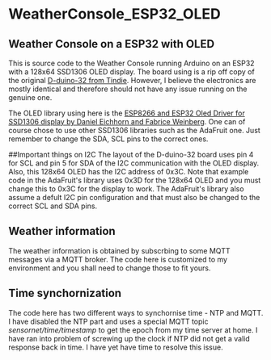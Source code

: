 # WeatherConsole_ESP32_OLED
## Weather Console on a ESP32 with OLED

This is source code to the Weather Console running Arduino on an ESP32 with a 128x64 SSD1306 OLED display. The board using is a rip off copy of the original <a href="https://www.tindie.com/products/lspoplove/d-duino-32esp32-and-096oled-display/">D-duino-32 from Tindie</a>. However, I believe the electronics are mostly identical and therefore should not have any issue running on the genuine one.

The OLED library using here is the <a href="https://github.com/squix78/esp8266-oled-ssd1306">ESP8266 and ESP32 Oled Driver for SSD1306 display by Daniel Eichhorn and Fabrice Weinberg</a>. One can of course chose to use other SSD1306 libraries such as the AdaFruit one. Just remember to change the SDA, SCL pins to the correct ones.

##Important things on I2C
The layout of the D-duino-32 board uses pin 4 for SCL and pin 5 for SDA of the I2C communication with the OLED display. Also, this 128x64 OLED has the I2C address of 0x3C. Note that example code in the AdaFruit's library uses 0x3D for the 128x64 OLED and you must change this to 0x3C for the display to work. The AdaFruit's library also assume a defult I2C pin configuration and that must also be changed to the correct SCL and SDA pins.

## Weather information

The weather information is obtained by subscrbing to some MQTT messages via a MQTT broker. The code here is customized to my environment and you shall need to change those to fit yours.

## Time synchornization

The code here has two different ways to synchornise time - NTP and MQTT. I have disabled the NTP part and uses a special MQTT topic *sensornet/time/timestamp* to get the epoch from my time server at home. I have ran into problem of screwing up the clock if NTP did not get a valid response back in time. I have yet have time to resolve this issue.
